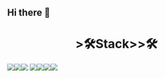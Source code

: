 ## Hi there 👋

<!--
**imkyoung/imkyoung** is a ✨ _special_ ✨ repository because its `README.md` (this file) appears on your GitHub profile.

Here are some ideas to get you started:

- 🔭 I’m currently working on ...
- 🌱 I’m currently learning ...
- 👯 I’m looking to collaborate on ...
- 🤔 I’m looking for help with ...
- 💬 Ask me about ...
- 📫 How to reach me: ...
- 😄 Pronouns: ...
- ⚡ Fun fact: ...
-->
<div align=center><h1>>🛠Stack>>🛠</h1></div>

<img src="https://img.shields.io/badge/Python-3776AB?style=flat-square&logo=Python&logoColor=white"><img src="https://img.shields.io/badge/SpringBoot-6DB33F?style=flat-square&logo=SpringBoot&logoColor=white"><img src="https://img.shields.io/badge/javaScript-F7DF1E?style=flat-square&logo=javaScript&logoColor=white">
<img src="https://img.shields.io/badge/java-%23ED8B00.svg?style=flat-square&logo=openjdk&logoColor=white"><img src="https://img.shields.io/badge/javascript-%23323330.svg?style=flat-square&logo=javascript&logoColor=%23F7DF1E"><img src= "https://img.shields.io/badge/kotlin-%237F52FF.svg?style=flat-square&logo=kotlin&logoColor=white"><img src="https://img.shields.io/badge/c%23-%23239120.svg?style=flat-square&logo=csharp&logoColor=white">

